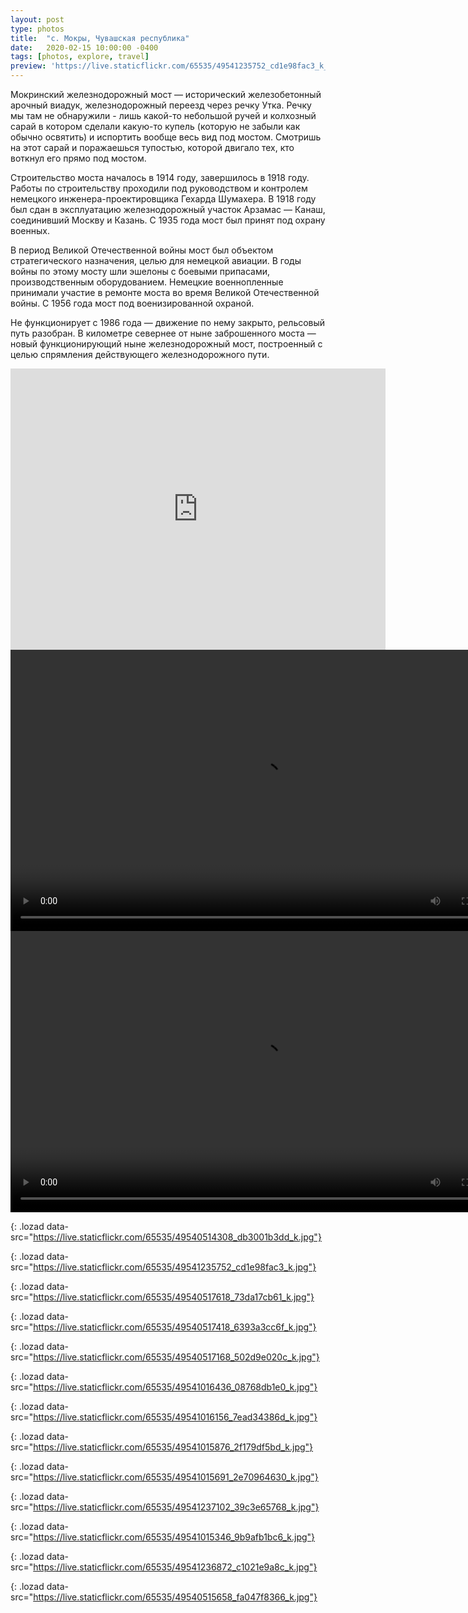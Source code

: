 ```yaml
---
layout: post
type: photos
title:  "с. Мокры, Чувашская республика"
date:   2020-02-15 10:00:00 -0400
tags: [photos, explore, travel]
preview: 'https://live.staticflickr.com/65535/49541235752_cd1e98fac3_k_d.jpg'
---
```


Мокринский железнодорожный мост — исторический железобетонный арочный виадук, железнодорожный переезд через речку Утка. Речку мы там не обнаружили - лишь какой-то небольшой ручей и колхозный сарай в котором сделали какую-то купель (которую не забыли как обычно освятить) и испортить вообще весь вид под мостом. Смотришь на этот сарай и поражаешься тупостью, которой двигало тех, кто воткнул его прямо под мостом.

Строительство моста началось в 1914 году, завершилось в 1918 году. Работы по строительству проходили под руководством и контролем немецкого инженера-проектировщика Гехарда Шумахера. В 1918 году был сдан в эксплуатацию железнодорожный участок Арзамас — Канаш, соединивший Москву и Казань. С 1935 года мост был принят под охрану военных.

В период Великой Отечественной войны мост был объектом стратегического назначения, целью для немецкой авиации. В годы войны по этому мосту шли эшелоны с боевыми припасами, производственным оборудованием. Немецкие военнопленные принимали участие в ремонте моста во время Великой Отечественной войны. С 1956 года мост под военизированной охраной.

Не функционирует с 1986 года — движение по нему закрыто, рельсовый путь разобран. В километре севернее от ныне заброшенного моста — новый функционирующий ныне железнодорожный мост, построенный с целью спрямления действующего железнодорожного пути.

<iframe src="https://www.google.com/maps/embed?pb=!1m14!1m12!1m3!1d15798.92345458536!2d47.333337952823484!3d55.4913792743537!2m3!1f0!2f0!3f0!3m2!1i1024!2i768!4f13.1!5e1!3m2!1sen!2sca!4v1581827635462!5m2!1sen!2sca" width="600" height="450" frameborder="0" style="border:0" allowfullscreen="" class="post-map"></iframe>

<div class="post-video"><video width="800" height="450" controls preload="metadata"><source src="https://www.flickr.com/video_download.gne?id=49541014801" type="video/mp4"></video></div>

<div class="post-video"><video width="800" height="450" controls preload="metadata"><source src="https://www.flickr.com/video_download.gne?id=49540514798" type="video/mp4"></video></div>

![](){: .lozad data-src="https://live.staticflickr.com/65535/49540514308_db3001b3dd_k.jpg"}

![](){: .lozad data-src="https://live.staticflickr.com/65535/49541235752_cd1e98fac3_k.jpg"}

![](){: .lozad data-src="https://live.staticflickr.com/65535/49540517618_73da17cb61_k.jpg"}

![](){: .lozad data-src="https://live.staticflickr.com/65535/49540517418_6393a3cc6f_k.jpg"}

![](){: .lozad data-src="https://live.staticflickr.com/65535/49540517168_502d9e020c_k.jpg"}

![](){: .lozad data-src="https://live.staticflickr.com/65535/49541016436_08768db1e0_k.jpg"}

![](){: .lozad data-src="https://live.staticflickr.com/65535/49541016156_7ead34386d_k.jpg"}

![](){: .lozad data-src="https://live.staticflickr.com/65535/49541015876_2f179df5bd_k.jpg"}

![](){: .lozad data-src="https://live.staticflickr.com/65535/49541015691_2e70964630_k.jpg"}

![](){: .lozad data-src="https://live.staticflickr.com/65535/49541237102_39c3e65768_k.jpg"}

![](){: .lozad data-src="https://live.staticflickr.com/65535/49541015346_9b9afb1bc6_k.jpg"}

![](){: .lozad data-src="https://live.staticflickr.com/65535/49541236872_c1021e9a8c_k.jpg"}

![](){: .lozad data-src="https://live.staticflickr.com/65535/49540515658_fa047f8366_k.jpg"}
